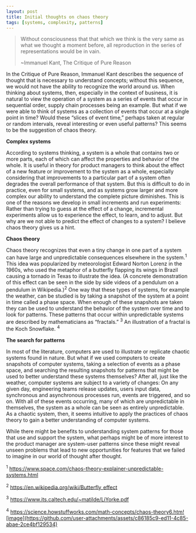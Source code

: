 ```yaml
---
layout: post
title: Initial thoughts on chaos theory
tags: [systems, complexity, patterns]
---
```


> Without consciousness that that which we think is the very same as what we thought a moment before, all reproduction in the series of representations would be in vain.
> 
> ~Immanuel Kant, The Critique of Pure Reason

In the Critique of Pure Reason, Immanuel Kant describes the sequence of thought that is necessary to understand concepts; without this sequence, we would not have the ability to recognize the world around us.  When thinking about systems, then, especially in the context of business, it is natural to view the operation of a system as a series of events that occur in sequential order, supply chain processes being an example.  But what if we were able to think of systems as a collection of events that occur at a single point in time?  Would these “slices of event time,” perhaps taken at regular or random intervals, reveal interesting or even useful patterns?  This seems to be the suggestion of chaos theory.

**Complex systems**
 
According to systems thinking, a system is a whole that contains two or more parts, each of which can affect the properties and behavior of the whole.  It is useful in theory for product managers to think about the effect of a new feature or improvement to the system as a whole, especially considering that improvements to a particular part of a system often degrades the overall performance of that system.  But this is difficult to do in practice, even for small systems, and as systems grow larger and more complex our ability to understand the complete picture diminishes.  This is one of the reasons we develop in small increments and run experiments:  Rather than trying to guess at the effect of a change, incremental experiments allow us to experience the effect, to learn, and to adjust.  But why are we not able to predict the effect of changes to a system?  I believe chaos theory gives us a hint.
 
**Chaos theory**
 
Chaos theory recognizes that even a tiny change in one part of a system can have large and unpredictable consequences elsewhere in the system.<sup>1</sup>  This idea was popularized by meteorologist Edward Norton Lorenz in the 1960s, who used the metaphor of a butterfly flapping its wings in Brazil causing a tornado in Texas to illustrate the idea.  (A concrete demonstration of this effect can be seen in the side by side videos of a pendulum on a pendulum in Wikipedia.)<sup>2</sup>  One way that these types of systems, for example the weather, can be studied is by taking a snapshot of the system at a point in time called a phase space.  When enough of these snapshots are taken they can be used to understand the behavior of the system over time and to look for patterns.  These patterns that occur within unpredictable systems are described by mathematicians as “fractals.” <sup>3</sup>  An illustration of a fractal is the Koch Snowflake. <sup>4</sup>
 
**The search for patterns**
 
In most of the literature, computers are used to illustrate or replicate chaotic systems found in nature.  But what if we used computers to create snapshots of computer systems, taking a selection of events as a phase space, and searching the resulting snapshots for patterns that might be used to better understand these systems themselves?  After all, just like the weather, computer systems are subject to a variety of changes:  On any given day, engineering teams release updates, users input data, synchronous and asynchronous processes run, events are triggered, and so on.  With all of these events occurring, many of which are unpredictable in themselves, the system as a whole can be seen as entirely unpredictable.  As a chaotic system, then, it seems intuitive to apply the practices of chaos theory to gain a better understanding of computer systems.

While there might be benefits to understanding system patterns for those that use and support the system, what perhaps might be of more interest to the product manager are system-user patterns since these might reveal unseen problems that lead to new opportunities for features that we failed to imagine in our world of thought after thought.

<sup>1</sup> https://www.space.com/chaos-theory-explainer-unpredictable-systems.html

<sup>2</sup> https://en.wikipedia.org/wiki/Butterfly_effect

<sup>3</sup> https://www.its.caltech.edu/~matilde/LiYorke.pdf

<sup>4</sup> https://science.howstuffworks.com/math-concepts/chaos-theory6.htm![image](https://github.com/user-attachments/assets/c86185c9-ed11-4c85-abae-2ce4bf129534)

